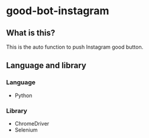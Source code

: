 # good-bot-instagram

## What is this?
This is the auto function to push Instagram good button.

## Language and library
### Language
- Python

### Library
- ChromeDriver
- Selenium
